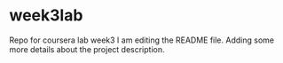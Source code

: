 # week3lab
Repo for coursera lab week3 
I am editing the README file. Adding some more details about the project description.

